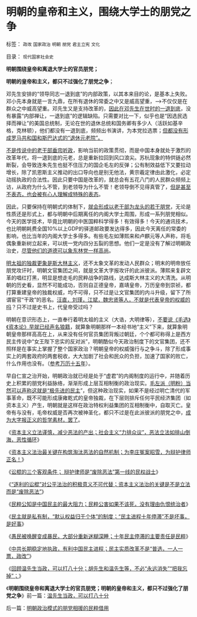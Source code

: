 # 明朝的皇帝和主义，围绕大学士的朋党之争

标签： `政改` `国家政治` `明朝` `朋党` `君主立宪` `文化` 

目录： `现代国家社会史`

**明朝围绕皇帝和离退大学士的官员朋党；**

**明朝的皇帝和主义，都只不过强化了朋党之争**；



邓先生安排的“领导同志一退到底”的内部政策，以其本来目的论，是基本上失败。邓小先本身就是一言九鼎，在所有退休的常委之中又是威高望重，——>不仅仅是在群众之中威高望重。邓先生又是支持改革的，[因此在邓先生在世时的一退到底](../../../2010/8/29/中央集权令罗马“独”亦裂不独也分裂.md)，没有暴露“内部禅让，一退到底”的逻辑缺陷。只需要对比一下，似乎也是“因选民选择而禅让”的美国总统制，无论在世的退休总统和国务卿有多少人（活跃如基辛格，克林顿），他们都没有一退到底，频频出书演讲，为本党拉选票；[但都没有形成罗马共和国和斯巴达式的“退休元老院”。](../../../2013/2/10/明朝的立宪，虚君，贵族，斯巴达和元老院.md)

[不是传说中的老干部垂帘听政](../../../2009/8/10/舆论层精神抵抗法.md)，影响当前的政策贯彻，而是中国本身就处于激烈的改革年代，将一退到底的元老，总是重新拉回到风口浪尖。苏杭现象的特供链必然断裂，会导致连朱先生也挺不住压力的国企毛左的反弹；公有制效益低下又要拉动增长，除了凯恩斯主义推动的出口导向也是别无他法，黄宗羲定律由此激化，必定动摇执政的合法性。因此只要中国是改革的，就总会有五花八门的人民群众频频上访，从政府为什么不管，到老领导为什么不管！老领导倒不见得真管了，[但是甚至不表态，也会被有心人理解成特殊的表态](../../../2010/10/10/个人主义心证允许创造性体验：意淫合法！.md)。

因此，只要保持在明朝式的体制下，[就会形成以老干部为龙头的若干朋党](../../../2013/2/21/明朝官场朋党是“人在官场，身不由已”.md)，无论是性质还是形式上，都与明朝中后期离任的内阁大学士周围，形成一系列朋党相似。今天的医学技术，毕竟比明朝的中医国粹科学得多！有效得多！今天的通讯技术，也比明朝耗费全国10%以上GDP的驿道邮政要发达得多，因此今天离任的常委的影响，也比当年的内阁大学士多得多。有些毛左如薄熙来和卢麒元等人声称，将毛偶象重新树立起来，可以统一党内四分五裂的思想。他们一定是没有了解过明朝政治史，[尽管他们的道德可以象东林党一样高尚](../../../2013/1/20/东林党作派的伪君子.md)。

[明太祖的独裁更象是斯大林主义](../../../2012/4/8/“道德治国”预定的和最终的替罪羊.md)，还不太象文革的发动人民群众；明末的明帝放任朋党攻讦时，明朝文官集团之间，就是文革大字报攻讦的此派彼派。薄熙来复辟文革的唱红打黑，明显是想走毛的民粹战争的路线，达成斯大林主义的大清洗。从明朝的历史看，显然不可能成功，否则自正德皇帝，嘉靖皇帝，万历皇帝到崇祯，都打算重建皇帝的独裁权威，均不可得，只不过是让文官集团的内斗升级，留下了所谓宦官“干政”的恶名。[汪直，刘瑾，江斌，魏忠贤等人，不就是代表皇帝的权威的吗](../../../2013/2/10/明朝政府的国企和反腐败，黄仁宇的错误.md)？只不过是史书上，代皇帝受过吗？

明朝在意识形态上，一直奉行着明太祖的主义（大诰，大明律等），[不要说《毛选》《资本论》早就已经声名狼籍](../../../2009/7/9/中国谁人不懂马列.md)，就算象明朝那样一本经书地“主义”下来，就算象明朝皇帝那样高高在上，从来没有任何官员集团背叛过朝廷，个个都可称得上是西方民主传说中“女王陛下忠实的反对派”，明朝酷似今天政治制度下的文官集团，还不照样是在事实上掌握了整个国家政治？明朝皇帝的权威强行与之争斗，除了形成事实上的两套政府的两套税收，大大加剧了社会和民众的负担，加速了国家的败亡，什么作用也没有。（[参考万历十五年](../../../2008/10/26/明朝必亡！冤杀袁崇焕，也只是小事一桩.md)）。

早自仁宣之治开始，明朝政治就已经是处于“虚君”的内阁制度的运行中，并随着历史上积累的朋党利益脉络，渐渐形成上层互相制衡的政治现实。[毛左派（明粉）当然可以声称这就是“极先进的民主](http://darthvad.blog.163.com/blog/static/5339947020094211013072/)”，但这种政治现实，如果不是经过明亡清代的军事革命，既不可能形成康雍乾式的皇帝独裁，在下层则排斥任何平民经济集团（如资本主义）产生，明朝就是这样在政治特权利益集团的互相制衡中，自取灭亡。皇帝有与没有，毛帝权威是否再次被神圣化，都只不过是在此派彼派的朋党之中，[成为大字报正义的哲学素材，罢了](../../../2008/10/25/明末历史在儒教道德口水仗中模糊.md)。

《[资本主义立法谨慎，减少恶法的产出；社会主义“力排众议”，恶法立法如排山倒海，恶性循环](../../../2013/2/22/资本主义立法谨慎，减少恶法的产出.md)》

《[资本主义法治最关键在构筑淘汰恶法的自然机制；为李庄冤案昭雪，为辩护律师正名！](../../../2013/2/22/资本主义成功在构筑了自动淘汰恶法的机制.md)》

《[讼棍的三个客观条件；
辩护律师是“废除恶法”第一线的民权战士](../../../2013/2/23/讼棍的客观条件，辩护律师是“废除恶法”的民权战士；.md)》

《[“逐利的讼棍”对公平法治的积极意义不可代替；资本主义法治的关键是不是立法而是“废除恶法”](../../../2013/2/23/法治的关键是不是立法，而是“废除恶法”.md)》

《[民粹公知是中国民主的最大阻力；民粹公害如果不该死，没有理由仇恨统治者](../../../2013/2/23/民粹公知是中国民主进程的最大阻力.md)》

《[民主就是私有制，“默认权益归于个体”的制度；“民主进程十年停滞”不是坏事，是好事](../../../2013/2/23/“民主进程十年停滞”不是坏事，是好事！.md)》

《[愚民被唤醒变成暴民，大部分重新迷糊深睡；十年民主停滞的主要责任是民粹](../../../2013/2/24/愚民被唤醒后，变成暴民发泄，大部分再度昏睡.md)》

《[中共长期稳定地执政，有利中国民主进程；民主实质改革不是“普选，一人一票，政改”](../../../2013/2/24/中共长期稳定地执政，有利中国民主进程；.md)》

《[回顾温先生当政，可以打八十分；胡先生和温先生等，不必“永远消失”“把我忘掉”；](../../../2013/2/24/温先生当政，可以打八十分.md)》

《**明朝围绕皇帝和离退大学士的官员朋党；明朝的皇帝和主义，都只不过强化了朋党之争**》前一篇：[温先生当政，可以打八十分](../../../2013/2/24/温先生当政，可以打八十分.md)

后一篇：[明朝政治模式的朋党相援的民粹借用](../../../2013/2/25/明朝政治模式的朋党相援的民粹借用.md)